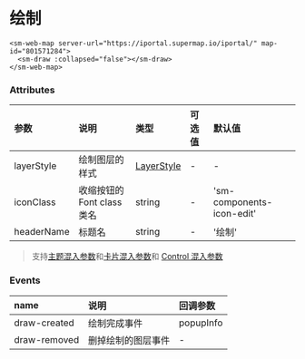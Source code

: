 # 绘制

<sm-iframe src="https://iclient.supermap.io/examples/component/components_draw_vue.html"></sm-iframe>

```vue
<sm-web-map server-url="https://iportal.supermap.io/iportal/" map-id="801571284">
  <sm-draw :collapsed="false"></sm-draw>
</sm-web-map>
```

### Attributes

| 参数       | 说明                       | 类型                                                          | 可选值 | 默认值                    |
| :--------- | :------------------------- | :------------------------------------------------------------ | :----- | :------------------------ |
| layerStyle | 绘制图层的样式             | [LayerStyle](/zh/api/common-types/common-types.md#layerstyle) | -      | -                         |
| iconClass  | 收缩按钮的 Font class 类名 | string                                                        | -      | 'sm-components-icon-edit' |
| headerName | 标题名                     | string                                                        | -      | '绘制'                    |

> 支持[主题混入参数](/zh/api/mixin/mixin.md#theme)和[卡片混入参数](/zh/api/mixin/mixin.md#collapsedcard)和 [Control 混入参数](/zh/api/mixin/mixin.md#control)

### Events

| name         | 说明               | 回调参数  |
| :----------- | :----------------- | :-------- |
| draw-created | 绘制完成事件       | popupInfo |
| draw-removed | 删掉绘制的图层事件 | -         |
